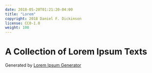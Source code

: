 ```yaml
---
date: 2018-05-20T01:21:20-04:00
title: "Lorem"
copyright: 2018 Daniel F. Dickinson
license: CC0-1.0
weight: 100
---
```


# A Collection of Lorem Ipsum Texts

Generated by [Lorem Ipsum Generator](https://loremipsum.io/generator)
